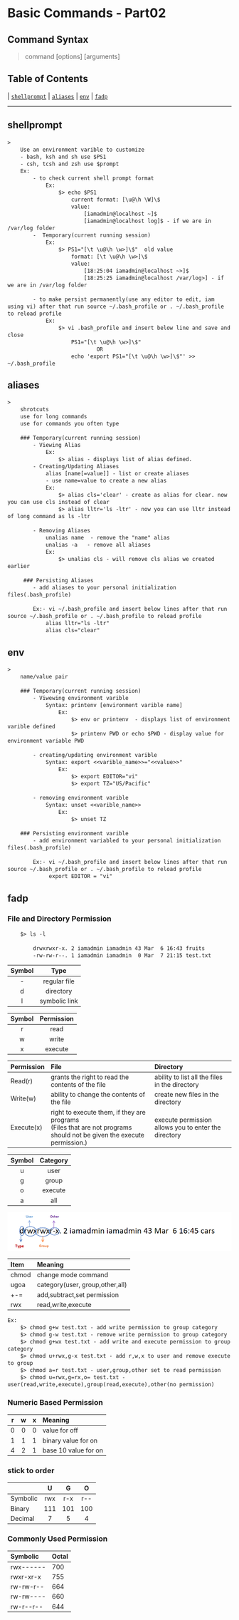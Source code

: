 # Basic Commands - Part02

## Command Syntax

> command [options] [arguments]

## Table of Contents

| [`shellprompt`](#shellprompt) | [`aliases`](#aliases) | [`env`](#env) | [`fadp`](#fadp)

-----

## shellprompt
    > 
        Use an environment varible to customize
        - bash, ksh and sh use $PS1
        - csh, tcsh and zsh use $prompt
        Ex:
            - to check current shell prompt format 
                Ex: 
                    $> echo $PS1  
                        current format: [\u@\h \W]\$     
                        value: 
                            [iamadmin@localhost ~]$
                            [iamadmin@localhost log]$ - if we are in /var/log folder
            -  Temporary(current running session)
                Ex:
                    $> PS1="[\t \u@\h \w>]\$"  old value
                        format: [\t \u@\h \w>]\$
                        value:
                            [18:25:04 iamadmin@localhost ~>]$ 
                            [18:25:25 iamadmin@localhost /var/log>] - if we are in /var/log folder

            - to make persist permanently(use any editor to edit, iam using vi) after that run source ~/.bash_profile or . ~/.bash_profile to reload profile
                Ex:
                    $> vi .bash_profile and insert below line and save and close
                        PS1="[\t \u@\h \w>]\$" 
                                OR
                        echo 'export PS1="[\t \u@\h \w>]\$"' >> ~/.bash_profile        

## aliases
    >  
        shrotcuts
        use for long commands
        use for commands you often type
        
        ### Temporary(current running session)
            - Viewing Alias
                Ex:
                    $> alias - displays list of alias defined.
            - Creating/Updating Aliases
                alias [name[=value]] - list or create aliases
                - use name=value to create a new alias
                Ex:
                    $> alias cls='clear' - create as alias for clear. now you can use cls instead of clear
                    $> alias lltr='ls -ltr' - now you can use lltr instead of long command as ls -ltr
            
            - Removing Aliases
                unalias name  - remove the "name" alias
                unalias -a   - remove all aliases
                Ex:
                    $> unalias cls - will remove cls alias we created earlier

         ### Persisting Aliases
            - add aliases to your personal initialization files(.bash_profile)

            Ex:- vi ~/.bash_profile and insert below lines after that run source ~/.bash_profile or . ~/.bash_profile to reload profile
                alias lltr="ls -ltr"
                alias cls="clear"

## env
    >  
        name/value pair

        ### Temporary(current running session)
            - Viwewing environment varible
                Syntax: printenv [environment varible name]    
                    Ex:
                        $> env or printenv  - displays list of environment varible defined
                        $> printenv PWD or echo $PWD - display value for environment variable PWD

            - creating/updating environment varible 
                Syntax: export <<varible_name>>="<<value>>"
                    Ex:
                        $> export EDITOR="vi"
                        $> export TZ="US/Pacific"

            - removing environment varible 
                Syntax: unset <<varible_name>>
                    Ex:
                        $> unset TZ
        
        ### Persisting environment varible
            - add environment variabled to your personal initialization files(.bash_profile)

            Ex:- vi ~/.bash_profile and insert below lines after that run source ~/.bash_profile or . ~/.bash_profile to reload profile
                 export EDITOR = "vi"

## fadp

### File and Directory Permission

>
        $> ls -l

            drwxrwxr-x. 2 iamadmin iamadmin 43 Mar  6 16:43 fruits
            -rw-rw-r--. 1 iamadmin iamadmin  0 Mar  7 21:15 test.txt 

| Symbol | Type           |
| :---:  | :---:          |
|   -    |  regular file  |
|   d    |  directory     |
|   l    |  symbolic link |

| Symbol | Permission     |
| :---:  | :---:          |
|   r    |  read          |
|   w    |  write         |
|   x    |  execute       |

| Permission | File                                                                    |  Directory                                         |
| :---       | :---                                                                    |  :---                                              |
|  Read(r)   |grants the right to read the contents of the file                        |ability to list all the files in the directory      |
|  Write(w)  |ability to change the contents of the file                               |create new files in the directory                   |
|  Execute(x)|right to execute them, if they are programs<br />(Files that are not programs should not be given the execute permission.)                           |execute permission allows you to enter the directory|

| Symbol | Category       |
| :---:  | :---:          |
|   u    |  user          |
|   g    |  group         |
|   o    |  execute       |
|   a    |  all           |

![file_directory_per](../../assets/img/file_directory_per.PNG)

| Item   | Meaning                          |
| :---   | :---                             |
| chmod  |  change mode command             |
| ugoa   |  category(user, group,other,all) |
| +-=    |  add,subtract,set permission     |
| rwx    |  read,write,execute              |

> 
    Ex:
        $> chmod g+w test.txt - add write permission to group category
        $> chmod g-w test.txt - remove write permission to group category
        $> chmod g+wx test.txt - add write and execute permission to group category
        $> chmod u+rwx,g-x test.txt - add r,w,x to user and remove execute to group 
        $> chmod a=r test.txt - user,group,other set to read permission
        $> chmod u=rwx,g=rx,o= test.txt -user(read,write,execute),group(read,execute),other(no permission)

### Numeric Based Permission

| r       | w      | x    | Meaning                 |
| :---:   | :---:  |:---: | :---                    |
| 0       |  0     | 0    | value for off           |
| 1       |  1     | 1    | binary value for on     |
| 4       |  2     | 1    | base 10 value for on    |

### stick to order

|           |    U     |     G   |    O   |
| :----     |  :-----: |  :----: | :----: |
| Symbolic  |  rwx     |   r-x   | r--    |
| Binary    |  111     |   101   | 100    |
| Decimal   |   7      |    5    |  4     |

### Commonly Used Permission

| Symbolic          | Octal |
| :---              | :---  |
| rwx------         |  700  |
| rwxr-xr-x         |  755  |
| rw-rw-r--         |  664  |
| rw-rw----         |  660  |
| rw-r--r--         |  644  |
